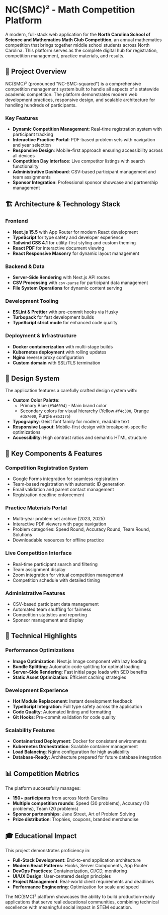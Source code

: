 # NC(SMC)² - Math Competition Platform

A modern, full-stack web application for the **North Carolina School of Science and Mathematics Math Club Competition**, an annual mathematics competition that brings together middle school students across North Carolina. This platform serves as the complete digital hub for registration, competition management, practice materials, and results.

## 🎯 Project Overview

NC(SMC)² (pronounced "NC-SMC-squared") is a comprehensive competition management system built to handle all aspects of a statewide academic competition. The platform demonstrates modern web development practices, responsive design, and scalable architecture for handling hundreds of participants.

### Key Features

- **Dynamic Competition Management**: Real-time registration system with participant tracking
- **Interactive Practice Portal**: PDF-based problem sets with navigation and year selection
- **Responsive Design**: Mobile-first approach ensuring accessibility across all devices
- **Competition Day Interface**: Live competitor listings with search functionality
- **Administrative Dashboard**: CSV-based participant management and team assignments
- **Sponsor Integration**: Professional sponsor showcase and partnership management

## 🏗️ Architecture & Technology Stack

### Frontend

- **Next.js 15.5** with App Router for modern React development
- **TypeScript** for type safety and developer experience
- **Tailwind CSS 4.1** for utility-first styling and custom theming
- **React PDF** for interactive document viewing
- **React Responsive Masonry** for dynamic layout management

### Backend & Data

- **Server-Side Rendering** with Next.js API routes
- **CSV Processing** with `csv-parse` for participant data management
- **File System Operations** for dynamic content serving

### Development Tooling

- **ESLint & Prettier** with pre-commit hooks via Husky
- **Turbopack** for fast development builds
- **TypeScript strict mode** for enhanced code quality

### Deployment & Infrastructure

- **Docker containerization** with multi-stage builds
- **Kubernetes deployment** with rolling updates
- **Nginx** reverse proxy configuration
- **Custom domain** with SSL/TLS termination

## 🎨 Design System

The application features a carefully crafted design system with:

- **Custom Color Palette**:
    - Primary Blue (`#346094`) - Main brand color
    - Secondary colors for visual hierarchy (Yellow `#f4c300`, Orange `#d57e00`, Purple `#853175`)
- **Typography**: Geist font family for modern, readable text
- **Responsive Layout**: Mobile-first design with breakpoint-specific optimizations
- **Accessibility**: High contrast ratios and semantic HTML structure

## 📱 Key Components & Features

### Competition Registration System

- Google Forms integration for seamless registration
- Team-based registration with automatic ID generation
- Email validation and parent contact management
- Registration deadline enforcement

### Practice Materials Portal

- Multi-year problem set archive (2023, 2025)
- Interactive PDF viewers with page navigation
- Problem categories: Speed Round, Accuracy Round, Team Round, Solutions
- Downloadable resources for offline practice

### Live Competition Interface

- Real-time participant search and filtering
- Team assignment display
- Zoom integration for virtual competition management
- Competition schedule with detailed timing

### Administrative Features

- CSV-based participant data management
- Automated team shuffling for fairness
- Competition statistics and reporting
- Sponsor management and display

## 🔧 Technical Highlights

### Performance Optimizations

- **Image Optimization**: Next.js Image component with lazy loading
- **Bundle Splitting**: Automatic code splitting for optimal loading
- **Server-Side Rendering**: Fast initial page loads with SEO benefits
- **Static Asset Optimization**: Efficient caching strategies

### Development Experience

- **Hot Module Replacement**: Instant development feedback
- **TypeScript Integration**: Full type safety across the application
- **Code Quality**: Automated linting and formatting
- **Git Hooks**: Pre-commit validation for code quality

### Scalability Features

- **Containerized Deployment**: Docker for consistent environments
- **Kubernetes Orchestration**: Scalable container management
- **Load Balancing**: Nginx configuration for high availability
- **Database-Ready**: Architecture prepared for future database integration

## 📊 Competition Metrics

The platform successfully manages:

- **150+ participants** from across North Carolina
- **Multiple competition rounds**: Speed (30 problems), Accuracy (10 problems), Team (20 problems)
- **Sponsor partnerships**: Jane Street, Art of Problem Solving
- **Prize distribution**: Trophies, coupons, branded merchandise

## 🎓 Educational Impact

This project demonstrates proficiency in:

- **Full-Stack Development**: End-to-end application architecture
- **Modern React Patterns**: Hooks, Server Components, App Router
- **DevOps Practices**: Containerization, CI/CD, monitoring
- **UI/UX Design**: User-centered design principles
- **Project Management**: Real-world client requirements and deadlines
- **Performance Engineering**: Optimization for scale and speed

The NC(SMC)² platform showcases the ability to build production-ready applications that serve real educational communities, combining technical excellence with meaningful social impact in STEM education.
